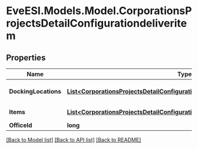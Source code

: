 # EveESI.Models.Model.CorporationsProjectsDetailConfigurationdeliveritem

## Properties

Name | Type | Description | Notes
------------ | ------------- | ------------- | -------------
**DockingLocations** | [**List&lt;CorporationsProjectsDetailConfigurationdeliveritemDockingLocationsInner&gt;**](CorporationsProjectsDetailConfigurationdeliveritemDockingLocationsInner.md) | Docking location to deliver to | [optional] 
**Items** | [**List&lt;CorporationsProjectsDetailConfigurationdeliveritemItemsInner&gt;**](CorporationsProjectsDetailConfigurationdeliveritemItemsInner.md) | Item to deliver | [optional] 
**OfficeId** | **long** |  | [optional] 

[[Back to Model list]](../README.md#documentation-for-models) [[Back to API list]](../README.md#documentation-for-api-endpoints) [[Back to README]](../README.md)

